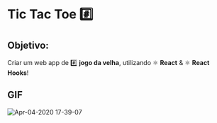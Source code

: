 # Tic Tac Toe #️⃣ 
  
## Objetivo: 
Criar um web app de #️⃣ **jogo da velha**, utilizando ⚛️ **React** & ⚛ **React Hooks**! 

## GIF 

![Apr-04-2020 17-39-07](https://user-images.githubusercontent.com/17179151/78460913-62ee1500-769b-11ea-9d97-766d5e3dedc8.gif)






